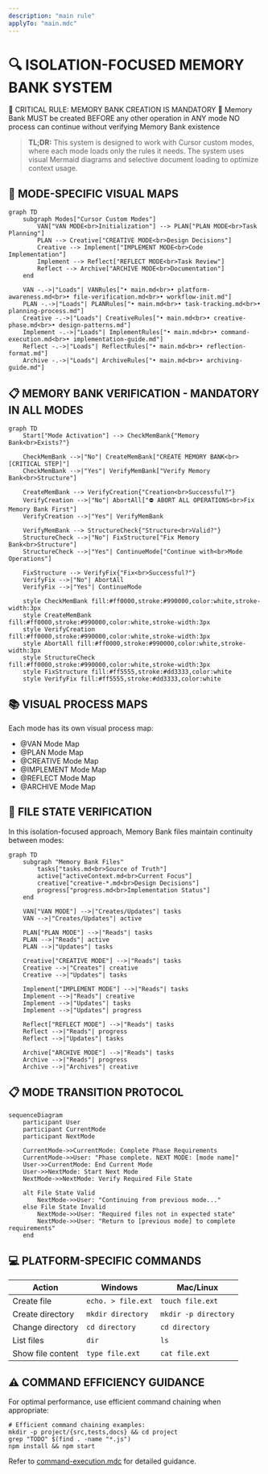 ```yaml
---
description: "main rule"
applyTo: "main.mdc"
---
```


# 🔍 ISOLATION-FOCUSED MEMORY BANK SYSTEM

🚨 CRITICAL RULE: MEMORY BANK CREATION IS MANDATORY 🚨
Memory Bank MUST be created BEFORE any other operation in ANY mode
NO process can continue without verifying Memory Bank existence

> **TL;DR:** This system is designed to work with Cursor custom modes, where each mode loads only the rules it needs. The system uses visual Mermaid diagrams and selective document loading to optimize context usage.

## 🧭 MODE-SPECIFIC VISUAL MAPS

```mermaid
graph TD
    subgraph Modes["Cursor Custom Modes"]
        VAN["VAN MODE<br>Initialization"] --> PLAN["PLAN MODE<br>Task Planning"]
        PLAN --> Creative["CREATIVE MODE<br>Design Decisions"]
        Creative --> Implement["IMPLEMENT MODE<br>Code Implementation"]
        Implement --> Reflect["REFLECT MODE<br>Task Review"]
        Reflect --> Archive["ARCHIVE MODE<br>Documentation"]
    end

    VAN -.->|"Loads"| VANRules["• main.md<br>• platform-awareness.md<br>• file-verification.md<br>• workflow-init.md"]
    PLAN -.->|"Loads"| PLANRules["• main.md<br>• task-tracking.md<br>• planning-process.md"]
    Creative -.->|"Loads"| CreativeRules["• main.md<br>• creative-phase.md<br>• design-patterns.md"]
    Implement -.->|"Loads"| ImplementRules["• main.md<br>• command-execution.md<br>• implementation-guide.md"]
    Reflect -.->|"Loads"| ReflectRules["• main.md<br>• reflection-format.md"]
    Archive -.->|"Loads"| ArchiveRules["• main.md<br>• archiving-guide.md"]
```

## 📋 MEMORY BANK VERIFICATION - MANDATORY IN ALL MODES

```mermaid
graph TD
    Start["Mode Activation"] --> CheckMemBank{"Memory Bank<br>Exists?"}

    CheckMemBank -->|"No"| CreateMemBank["CREATE MEMORY BANK<br>[CRITICAL STEP]"]
    CheckMemBank -->|"Yes"| VerifyMemBank["Verify Memory Bank<br>Structure"]

    CreateMemBank --> VerifyCreation{"Creation<br>Successful?"}
    VerifyCreation -->|"No"| AbortAll["⛔ ABORT ALL OPERATIONS<br>Fix Memory Bank First"]
    VerifyCreation -->|"Yes"| VerifyMemBank

    VerifyMemBank --> StructureCheck{"Structure<br>Valid?"}
    StructureCheck -->|"No"| FixStructure["Fix Memory Bank<br>Structure"]
    StructureCheck -->|"Yes"| ContinueMode["Continue with<br>Mode Operations"]

    FixStructure --> VerifyFix{"Fix<br>Successful?"}
    VerifyFix -->|"No"| AbortAll
    VerifyFix -->|"Yes"| ContinueMode

    style CheckMemBank fill:#ff0000,stroke:#990000,color:white,stroke-width:3px
    style CreateMemBank fill:#ff0000,stroke:#990000,color:white,stroke-width:3px
    style VerifyCreation fill:#ff0000,stroke:#990000,color:white,stroke-width:3px
    style AbortAll fill:#ff0000,stroke:#990000,color:white,stroke-width:3px
    style StructureCheck fill:#ff0000,stroke:#990000,color:white,stroke-width:3px
    style FixStructure fill:#ff5555,stroke:#dd3333,color:white
    style VerifyFix fill:#ff5555,stroke:#dd3333,color:white
```

## 📚 VISUAL PROCESS MAPS

Each mode has its own visual process map:

- @VAN Mode Map
- @PLAN Mode Map
- @CREATIVE Mode Map
- @IMPLEMENT Mode Map
- @REFLECT Mode Map
- @ARCHIVE Mode Map

## 🔄 FILE STATE VERIFICATION

In this isolation-focused approach, Memory Bank files maintain continuity between modes:

```mermaid
graph TD
    subgraph "Memory Bank Files"
        tasks["tasks.md<br>Source of Truth"]
        active["activeContext.md<br>Current Focus"]
        creative["creative-*.md<br>Design Decisions"]
        progress["progress.md<br>Implementation Status"]
    end

    VAN["VAN MODE"] -->|"Creates/Updates"| tasks
    VAN -->|"Creates/Updates"| active

    PLAN["PLAN MODE"] -->|"Reads"| tasks
    PLAN -->|"Reads"| active
    PLAN -->|"Updates"| tasks

    Creative["CREATIVE MODE"] -->|"Reads"| tasks
    Creative -->|"Creates"| creative
    Creative -->|"Updates"| tasks

    Implement["IMPLEMENT MODE"] -->|"Reads"| tasks
    Implement -->|"Reads"| creative
    Implement -->|"Updates"| tasks
    Implement -->|"Updates"| progress

    Reflect["REFLECT MODE"] -->|"Reads"| tasks
    Reflect -->|"Reads"| progress
    Reflect -->|"Updates"| tasks

    Archive["ARCHIVE MODE"] -->|"Reads"| tasks
    Archive -->|"Reads"| progress
    Archive -->|"Archives"| creative
```

## 📋 MODE TRANSITION PROTOCOL

```mermaid
sequenceDiagram
    participant User
    participant CurrentMode
    participant NextMode

    CurrentMode->>CurrentMode: Complete Phase Requirements
    CurrentMode->>User: "Phase complete. NEXT MODE: [mode name]"
    User->>CurrentMode: End Current Mode
    User->>NextMode: Start Next Mode
    NextMode->>NextMode: Verify Required File State

    alt File State Valid
        NextMode->>User: "Continuing from previous mode..."
    else File State Invalid
        NextMode->>User: "Required files not in expected state"
        NextMode->>User: "Return to [previous mode] to complete requirements"
    end
```

## 💻 PLATFORM-SPECIFIC COMMANDS

| Action | Windows | Mac/Linux |
|--------|---------|-----------|
| Create file | `echo. > file.ext` | `touch file.ext` |
| Create directory | `mkdir directory` | `mkdir -p directory` |
| Change directory | `cd directory` | `cd directory` |
| List files | `dir` | `ls` |
| Show file content | `type file.ext` | `cat file.ext` |

## ⚠️ COMMAND EFFICIENCY GUIDANCE

For optimal performance, use efficient command chaining when appropriate:

```
# Efficient command chaining examples:
mkdir -p project/{src,tests,docs} && cd project
grep "TODO" $(find . -name "*.js")
npm install && npm start
```

Refer to [command-execution.mdc](mdc:.cursor/rules/isolation_rules/Core/command-execution.mdc) for detailed guidance.